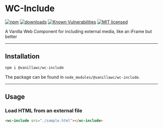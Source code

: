 <h1>WC-Include</h1>

[![npm](https://badgen.net/npm/v/@vanillawc/wc-include)](https://www.npmjs.com/package/@vanillawc/wc-include)
[![downloads](https://badgen.net/npm/dt/@vanillawc/wc-include)](https://www.npmjs.com/package/@vanillawc/wc-include)
[![Known Vulnerabilities](https://snyk.io/test/npm/@vanillawc/wc-include/badge.svg)](https://snyk.io/test/npm/@vanillawc/wc-include)
[![MIT licensed](https://img.shields.io/badge/license-MIT-blue.svg)](https://raw.githubusercontent.com/vanillawc/wc-include/master/LICENSE)

A Vanilla Web Component for including external media, like an iFrame but better

 <!-- TODO: Add video graphic here -->

-----

## Installation

```sh
npm i @vanillawc/wc-include
```

The package can be found in `node_modules/@vanillawc/wc-include`.

-----

## Usage

### Load HTML from an external file

```html
<wc-include src="./sample.html"></wc-include>
```
